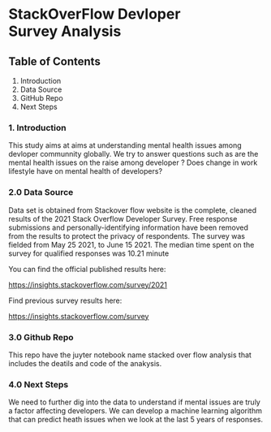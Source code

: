# StackOverFlow Devloper Survey Analysis

## Table of Contents

1. Introduction
2. Data Source
3. GitHub Repo
4. Next Steps


### 1. Introduction 

This study aims at aims at understanding mental health issues among devloper communnity globally. We try to answer questions such as are the mental health issues on the raise among developer ? Does change in work lifestyle have on mental health of developers?

### 2.0 Data Source

Data set is obtained from Stackover flow website is the complete, cleaned results of the 2021 Stack Overflow Developer Survey. Free response submissions and personally-identifying information have been removed from the results to protect the privacy of respondents.
The survey was fielded from May 25 2021, to June 15 2021. The median time spent on the survey for qualified responses was 10.21 minute

You can find the official published results here:

https://insights.stackoverflow.com/survey/2021

Find previous survey results here:

https://insights.stackoverflow.com/survey

### 3.0 Github Repo

This repo have the juyter notebook name stacked over flow analysis that includes the deatils and code of the anakysis. 

### 4.0 Next Steps

We need to further dig into the data to understand if mental issues are truly a factor affecting developers. We can develop a machine learning algorithm that can predict heath issues when we look at the last 5 years of responses.
